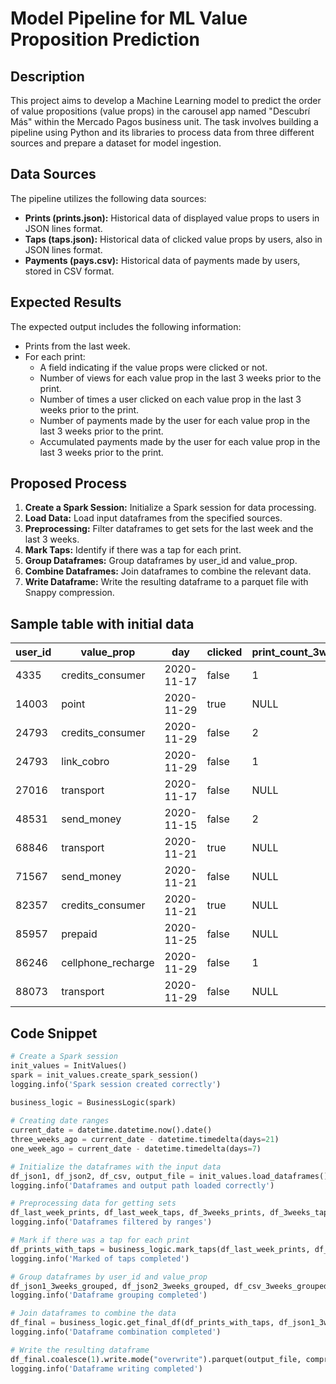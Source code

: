# **Model Pipeline for ML Value Proposition Prediction**

## **Description**

This project aims to develop a Machine Learning model to predict the order of value propositions (value props) in the carousel app named "Descubrí Más" within the Mercado Pagos business unit. The task involves building a pipeline using Python and its libraries to process data from three different sources and prepare a dataset for model ingestion.

## **Data Sources**

The pipeline utilizes the following data sources:

- **Prints (prints.json):** Historical data of displayed value props to users in JSON lines format.
- **Taps (taps.json):** Historical data of clicked value props by users, also in JSON lines format.
- **Payments (pays.csv):** Historical data of payments made by users, stored in CSV format.

## **Expected Results**

The expected output includes the following information:

- Prints from the last week.
- For each print:
    - A field indicating if the value props were clicked or not.
    - Number of views for each value prop in the last 3 weeks prior to the print.
    - Number of times a user clicked on each value prop in the last 3 weeks prior to the print.
    - Number of payments made by the user for each value prop in the last 3 weeks prior to the print.
    - Accumulated payments made by the user for each value prop in the last 3 weeks prior to the print.

## **Proposed Process**

1. **Create a Spark Session:** Initialize a Spark session for data processing.
2. **Load Data:** Load input dataframes from the specified sources.
3. **Preprocessing:** Filter dataframes to get sets for the last week and the last 3 weeks.
4. **Mark Taps:** Identify if there was a tap for each print.
5. **Group Dataframes:** Group dataframes by user_id and value_prop.
6. **Combine Dataframes:** Join dataframes to combine the relevant data.
7. **Write Dataframe:** Write the resulting dataframe to a parquet file with Snappy compression.

## Sample table with initial data
| user_id | value_prop         | day        | clicked | print_count_3weeks | tap_count_3weeks | payment_count_3weeks | total_spent_3weeks |
|---------|--------------------|------------|---------|--------------------|------------------|----------------------|--------------------|
| 4335    | credits_consumer   | 2020-11-17 | false   | 1                  | NULL             | 1                    | 23.5               |
| 14003   | point              | 2020-11-29 | true    | NULL               | NULL             | NULL                 | NULL               |
| 24793   | credits_consumer   | 2020-11-29 | false   | 2                  | 1                | NULL                 | NULL               |
| 24793   | link_cobro         | 2020-11-29 | false   | 1                  | NULL             | NULL                 | NULL               |
| 27016   | transport          | 2020-11-17 | false   | NULL               | NULL             | 1                    | 21.22              |
| 48531   | send_money         | 2020-11-15 | false   | 2                  | NULL             | 1                    | 18.31              |
| 68846   | transport          | 2020-11-21 | true    | NULL               | NULL             | 1                    | 6.13               |
| 71567   | send_money         | 2020-11-21 | false   | NULL               | NULL             | NULL                 | NULL               |
| 82357   | credits_consumer   | 2020-11-21 | true    | NULL               | NULL             | 1                    | 24.25              |
| 85957   | prepaid            | 2020-11-25 | false   | NULL               | NULL             | NULL                 | NULL               |
| 86246   | cellphone_recharge | 2020-11-29 | false   | 1                  | NULL             | 1                    | 188.73             |
| 88073   | transport          | 2020-11-29 | false   | NULL               | NULL             | 1                    | 58.55              |

## Code Snippet

```python
# Create a Spark session
init_values = InitValues()
spark = init_values.create_spark_session()
logging.info('Spark session created correctly')

business_logic = BusinessLogic(spark)
        
# Creating date ranges
current_date = datetime.datetime.now().date()
three_weeks_ago = current_date - datetime.timedelta(days=21)
one_week_ago = current_date - datetime.timedelta(days=7)

# Initialize the dataframes with the input data
df_json1, df_json2, df_csv, output_file = init_values.load_dataframes()
logging.info('Dataframes and output path loaded correctly')

# Preprocessing data for getting sets
df_last_week_prints, df_last_week_taps, df_3weeks_prints, df_3weeks_taps, df_3weeks_pays = business_logic.filter_by_week(df_json1, df_json2, df_csv, one_week_ago, three_weeks_ago)
logging.info('Dataframes filtered by ranges')

# Mark if there was a tap for each print
df_prints_with_taps = business_logic.mark_taps(df_last_week_prints, df_last_week_taps)
logging.info('Marked of taps completed')

# Group dataframes by user_id and value_prop
df_json1_3weeks_grouped, df_json2_3weeks_grouped, df_csv_3weeks_grouped = business_logic.group_by_user_id_value_prop(df_3weeks_prints, df_3weeks_taps, df_3weeks_pays)
logging.info('Dataframe grouping completed')

# Join dataframes to combine the data
df_final = business_logic.get_final_df(df_prints_with_taps, df_json1_3weeks_grouped, df_json2_3weeks_grouped, df_csv_3weeks_grouped)
logging.info('Dataframe combination completed')

# Write the resulting dataframe
df_final.coalesce(1).write.mode("overwrite").parquet(output_file, compression="snappy")
logging.info('Dataframe writing completed')

```
